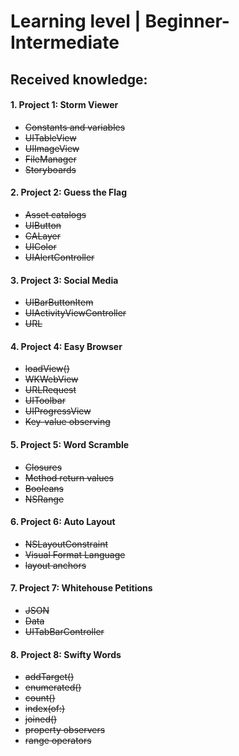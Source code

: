 # Learning level | Beginner-Intermediate
## Received knowledge:
#### 1. Project 1: Storm Viewer
- ~~Constants and variables~~
- ~~UITableView~~
- ~~UIImageView~~
- ~~FileManager~~
- ~~Storyboards~~
#### 2. Project 2: Guess the Flag
- ~~Asset catalogs~~
- ~~UIButton~~
- ~~CALayer~~
- ~~UIColor~~
- ~~UIAlertController~~
#### 3. Project 3: Social Media
- ~~UIBarButtonItem~~
- ~~UIActivityViewController~~
- ~~URL~~
#### 4. Project 4: Easy Browser
- ~~loadView()~~
- ~~WKWebView~~
- ~~URLRequest~~
- ~~UIToolbar~~
- ~~UIProgressView~~
- ~~Key-value observing~~
#### 5. Project 5: Word Scramble
- ~~Closures~~
- ~~Method return values~~
- ~~Booleans~~
- ~~NSRange~~
#### 6. Project 6: Auto Layout
- ~~NSLayoutConstraint~~
- ~~Visual Format Language~~
- ~~layout anchors~~
#### 7. Project 7: Whitehouse Petitions
- ~~JSON~~
- ~~Data~~
- ~~UITabBarController~~
#### 8. Project 8: Swifty Words
- ~~addTarget()~~
- ~~enumerated()~~
- ~~count()~~
- ~~index(of:)~~
- ~~joined()~~
- ~~property observers~~
- ~~range operators~~
